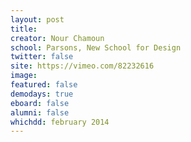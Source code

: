```yaml
---
layout: post
title: 
creator: Nour Chamoun
school: Parsons, New School for Design
twitter: false
site: https://vimeo.com/82232616
image:
featured: false
demodays: true
eboard: false
alumni: false
whichdd: february 2014
---
```

